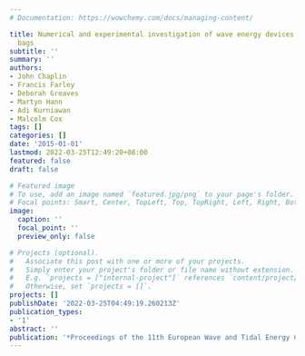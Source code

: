 ```yaml
---
# Documentation: https://wowchemy.com/docs/managing-content/

title: Numerical and experimental investigation of wave energy devices with inflated
  bags
subtitle: ''
summary: ''
authors:
- John Chaplin
- Francis Farley
- Deborah Greaves
- Martyn Hann
- Adi Kurniawan
- Malcolm Cox
tags: []
categories: []
date: '2015-01-01'
lastmod: 2022-03-25T12:49:20+08:00
featured: false
draft: false

# Featured image
# To use, add an image named `featured.jpg/png` to your page's folder.
# Focal points: Smart, Center, TopLeft, Top, TopRight, Left, Right, BottomLeft, Bottom, BottomRight.
image:
  caption: ''
  focal_point: ''
  preview_only: false

# Projects (optional).
#   Associate this post with one or more of your projects.
#   Simply enter your project's folder or file name without extension.
#   E.g. `projects = ["internal-project"]` references `content/project/deep-learning/index.md`.
#   Otherwise, set `projects = []`.
projects: []
publishDate: '2022-03-25T04:49:19.260213Z'
publication_types:
- '1'
abstract: ''
publication: '*Proceedings of the 11th European Wave and Tidal Energy Conference*'
---
```


